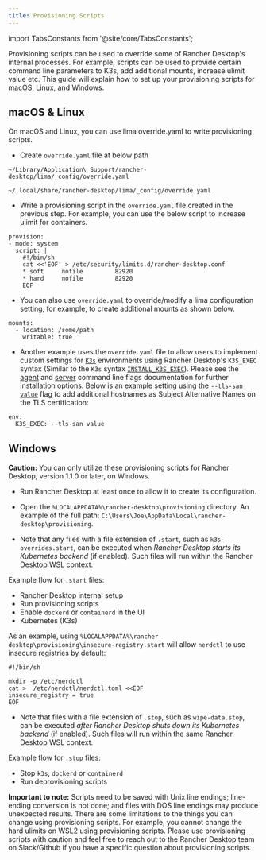 ```yaml
---
title: Provisioning Scripts
---
```


<head>
  <link rel="canonical" href="https://docs.rancherdesktop.io/how-to-guides/provisioning-scripts"/>
</head>

import TabsConstants from '@site/core/TabsConstants';

Provisioning scripts can be used to override some of Rancher Desktop's internal processes. For example, scripts can be used to provide certain command line parameters to K3s, add additional mounts, increase ulimit value etc. This guide will explain how to set up your provisioning scripts for macOS, Linux, and Windows.

## macOS & Linux

On macOS and Linux, you can use lima override.yaml to write provisioning scripts. 

- Create `override.yaml` file at below path

<Tabs groupId="os">
  <TabItem value="macOS">

```
~/Library/Application\ Support/rancher-desktop/lima/_config/override.yaml
```

  </TabItem>
  <TabItem value="Linux">

```
~/.local/share/rancher-desktop/lima/_config/override.yaml
```

  </TabItem>
</Tabs>

- Write a provisioning script in the `override.yaml` file created in the previous step. For example, you can use the below script to increase ulimit for containers.

```
provision:
- mode: system
  script: |
    #!/bin/sh
    cat <<'EOF' > /etc/security/limits.d/rancher-desktop.conf
    * soft     nofile         82920
    * hard     nofile         82920
    EOF
```

- You can also use `override.yaml` to override/modify a lima configuration setting, for example, to create additional mounts as shown below.

```
mounts:
  - location: /some/path 
    writable: true
```

- Another example uses the `override.yaml` file to allow users to implement custom settings for [`K3s`](https://k3s.io/?ref=traefik.io) environments using Rancher Desktop's `K3S_EXEC` syntax (Similar to the `K3s` syntax [`INSTALL_K3S_EXEC`](https://docs.k3s.io/reference/env-variables#:~:text=as%20the%20default.-,INSTALL_K3S_EXEC,-Command%20with%20flags)). Please see the [agent](https://docs.k3s.io/cli/agent) and [server](https://docs.k3s.io/cli/server) command line flags documentation for further installation options. Below is an example setting using the [`--tls-san value`](https://docs.k3s.io/cli/server#:~:text=of%20the%20cluster-,%2D%2Dtls%2Dsan%20value,-N/A) flag to add additional hostnames as Subject Alternative Names on the TLS certification:

```
env:
  K3S_EXEC: --tls-san value
```

## Windows

**Caution:** You can only utilize these provisioning scripts for Rancher Desktop, version 1.1.0 or later, on Windows.

- Run Rancher Desktop at least once to allow it to create its configuration.

- Open the `%LOCALAPPDATA%\rancher-desktop\provisioning` directory. An example of the full path: `C:\Users\Joe\AppData\Local\rancher-desktop\provisioning`.

- Note that any files with a file extension of `.start`, such as `k3s-overrides.start`, can be executed when _Rancher Desktop starts its Kubernetes backend_ (if enabled). Such files will run within the Rancher Desktop WSL context.

Example flow for `.start` files:
- Rancher Desktop internal setup
- Run provisioning scripts
- Enable `dockerd` or `containerd` in the UI
- Kubernetes (K3s)

As an example, using `%LOCALAPPDATA%\rancher-desktop\provisioning\insecure-registry.start` will allow `nerdctl` to use insecure registries by default:

```
#!/bin/sh

mkdir -p /etc/nerdctl
cat >  /etc/nerdctl/nerdctl.toml <<EOF
insecure_registry = true
EOF
```

- Note that files with a file extension of `.stop`, such as `wipe-data.stop`, can be executed _after Rancher Desktop shuts down its Kubernetes backend_ (if enabled). Such files will run within the same Rancher Desktop WSL context.

Example flow for `.stop` files:
- Stop `k3s`, `dockerd` or `containerd`
- Run deprovisioning scripts

**Important to note:** Scripts need to be saved with Unix line endings; line-ending conversion is not done; and files with DOS line endings may produce unexpected results. There are some limitations to the things you can change using provisioning scripts. For example, you cannot change the hard ulimits on WSL2 using provisioning scripts. Please use provisioning scripts with caution and feel free to reach out to the Rancher Desktop team on Slack/Github if you have a specific question about provisioning scripts.
